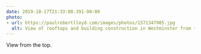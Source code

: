 ```yaml
---
date: 2019-10-17T21:33:08.391-00:00
photo:
- url: https://paulrobertlloyd.com/images/photos/1571347985.jpg
  alt: View of rooftops and building construction in Westminster from the top floor of the Department of Education.
---
```

View from the top.
